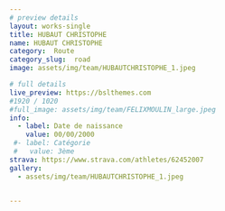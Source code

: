 ```yaml
---
# preview details
layout: works-single
title: HUBAUT CHRISTOPHE
name: HUBAUT CHRISTOPHE
category:  Route
category_slug:  road
image: assets/img/team/HUBAUTCHRISTOPHE_1.jpeg

# full details
live_preview: https://bslthemes.com
#1920 / 1020
#full_image: assets/img/team/FELIXMOULIN_large.jpeg
info:
  - label: Date de naissance
    value: 00/00/2000
 #- label: Catégorie 
 #   value: 3ème
strava: https://www.strava.com/athletes/62452007
gallery:
  - assets/img/team/HUBAUTCHRISTOPHE_1.jpeg


---
```

